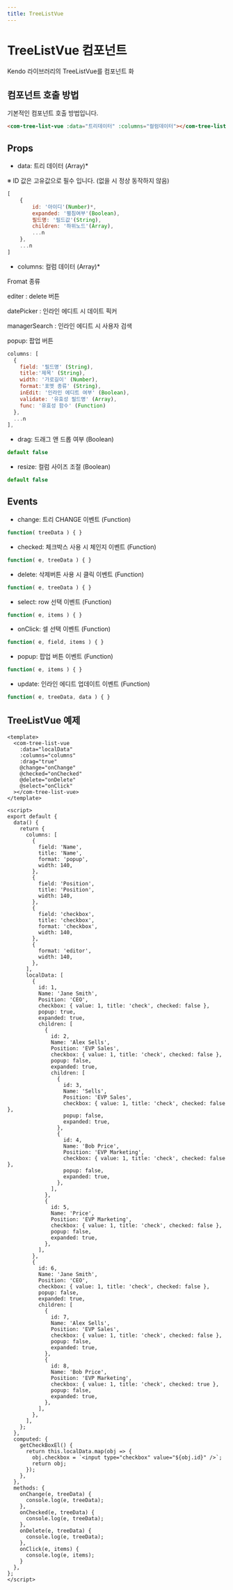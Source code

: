 ```yaml
---
title: TreeListVue
---
```


# TreeListVue 컴포넌트
Kendo 라이브러리의 TreeListVue를 컴포넌트 화

## 컴포넌트 호출 방법
기본적인 컴포넌트 호출 방법입니다.
```html
<com-tree-list-vue :data="트리데이터" :columns="컬럼데이터"></com-tree-list-vue>
```

## Props
- data: 트리 데이터 (Array)*


※ ID 값은 고유값으로 필수 입니다. (없을 시 정상 동작하지 않음)
```js
[
    {
        id: '아이디'(Number)*,
        expanded: '펼침여부'(Boolean),
        필드명: '필드값'(String),
        children: '하위노드'(Array),
        ...n
    },
    ...n
]
```
- columns: 컬럼 데이터 (Array)*

Fromat 종류

editer : delete 버튼

datePicker : 인라인 에디트 시 데이트 픽커

managerSearch : 인라인 에디트 시 사용자 검색

popup: 팝업 버튼
```js
columns: [
  { 
    field: '필드명' (String), 
    title:'제목' (String), 
    width: '가로길이' (Number), 
    format:'포멧 종류' (String), 
    inEdit: '인라인 에디트 여부' (Boolean), 
    validate: '유효성 필드명' (Array),
    func: '유효성 함수' (Function)
  }, 
  ...n
],
```
- drag: 드래그 앤 드롭 여부 (Boolean)
```js
default false
```
- resize: 컬럼 사이즈 조절 (Boolean)
```js
default false
```
## Events
- change: 트리 CHANGE 이벤트 (Function)
```js
function( treeData ) { }
```
- checked: 체크박스 사용 시 체인지 이벤트 (Function)
```js
function( e, treeData ) { }
```
- delete: 삭제버튼 사용 시 클릭 이벤트 (Function)
```js
function( e, treeData ) { }
```
- select: row 선택 이벤트 (Function)
```js
function( e, items ) { }
```
- onClick: 셀 선택 이벤트 (Function)
```js
function( e, field, items ) { }
```
- popup: 팝업 버튼 이벤트 (Function)
```js
function( e, items ) { }
```
- update: 인라인 에디트 업데이트 이벤트 (Function)
```js
function( e, treeData, data ) { }
```

## TreeListVue 예제
```vue
<template>
  <com-tree-list-vue 
    :data="localData" 
    :columns="columns"
    :drag="true"
    @change="onChange"
    @checked="onChecked"
    @delete="onDelete"
    @select="onClick"
  ></com-tree-list-vue>
</template>

<script>
export default {
  data() {
    return {
      columns: [
        {
          field: 'Name',
          title: 'Name',
          format: 'popup',
          width: 140,
        },
        {
          field: 'Position',
          title: 'Position',
          width: 140,
        },
        {
          field: 'checkbox',
          title: 'checkbox',
          format: 'checkbox',
          width: 140,
        },
        {
          format: 'editor',
          width: 140,
        },
      ],
      localData: [
        {
          id: 1,
          Name: 'Jane Smith',
          Position: 'CEO',
          checkbox: { value: 1, title: 'check', checked: false },
          popup: true,
          expanded: true,
          children: [
            {
              id: 2,
              Name: 'Alex Sells',
              Position: 'EVP Sales',
              checkbox: { value: 1, title: 'check', checked: false },
              popup: false,
              expanded: true,
              children: [
                {
                  id: 3,
                  Name: 'Sells',
                  Position: 'EVP Sales',
                  checkbox: { value: 1, title: 'check', checked: false },
                  popup: false,
                  expanded: true,
                },
                {
                  id: 4,
                  Name: 'Bob Price',
                  Position: 'EVP Marketing',
                  checkbox: { value: 1, title: 'check', checked: false },
                  popup: false,
                  expanded: true,
                },
              ],
            },
            {
              id: 5,
              Name: 'Price',
              Position: 'EVP Marketing',
              checkbox: { value: 1, title: 'check', checked: false },
              popup: false,
              expanded: true,
            },
          ],
        },
        {
          id: 6,
          Name: 'Jane Smith',
          Position: 'CEO',
          checkbox: { value: 1, title: 'check', checked: false },
          popup: false,
          expanded: true,
          children: [
            {
              id: 7,
              Name: 'Alex Sells',
              Position: 'EVP Sales',
              checkbox: { value: 1, title: 'check', checked: false },
              popup: false,
              expanded: true,
            },
            {
              id: 8,
              Name: 'Bob Price',
              Position: 'EVP Marketing',
              checkbox: { value: 1, title: 'check', checked: true },
              popup: false,
              expanded: true,
            },
          ],
        },
      ],
    };
  },
  computed: {
    getCheckBoxEl() {
      return this.localData.map(obj => {
        obj.checkbox = `<input type="checkbox" value="${obj.id}" />`;
        return obj;
      });
    },
  },
  methods: {
    onChange(e, treeData) {
      console.log(e, treeData);
    },
    onChecked(e, treeData) {
      console.log(e, treeData);
    },
    onDelete(e, treeData) {
      console.log(e, treeData);
    },
    onClick(e, items) {
      console.log(e, items);
    }
  },
};
</script>
```
